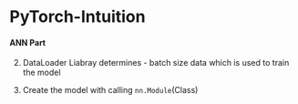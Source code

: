 # PyTorch-Intuition

#### ANN Part #####

2. DataLoader Liabray determines - batch size data which is used to train the model

3. Create the model with calling `nn.Module`(Class)
